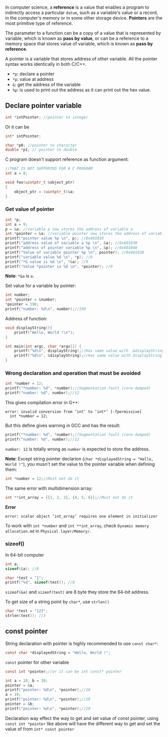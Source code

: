 In computer science, a **reference** is a value that enables a program to indirectly access a particular ``datum``, such as a variable's value or a record, in the computer's memory or in some other storage device. **Pointers** are the most primitive type of reference.

The parameter to a function can be a copy of a value that is represented by variable, which is known as **pass by value**, or can be a reference to a memory space that stores value of variable, which is known as **pass by reference**.

A pointer is a variable that stores address of other variable. All the pointer syntax works identically in both C/C++.

* ``*p``: declare a pointer
* ``*p``: value at address
* ``&``: get the address of the variable
* ``%p``: is used to print out the address as it can print out the hex value.

## Declare pointer variable

```c
int *intPointer; //pointer to integer
``` 

Or it can be

```c
int* intPointer;
```

```c
char *p0; //pointer to character
double *p1; // pointer to double
```

C program doesn't support reference as function argument:

```c
//THAT IS NOT SUPPORTED FOR A C PROGRAM
int a = 8;

void foo(uintptr_t &object_ptr)
{
	object_ptr = (uintptr_t)&a;
}
```

### Get value of pointer

```c
int *p;
int a = 9;
p = &a; //variable p now stores the address of variable a
int *pointer = &a; //variable pointer now stores the address of variable a
printf("pointer value %p \n", p); //0x601030
printf("address value of variable a %p \n", &a); //0x601030
printf("address of pointer variable %p \n", &p); //0x601048
printf("Value of variable pointer %p \n", pointer); //0x601030
printf("variable value %d \n", *p); //9
printf("*& value is %d \n", *&a); //9
printf("Value *pointer is %d \n", *pointer); //9
```

**Note**: ``*&a`` is ``a``.

Set value for a variable by pointer:

```c
int number;
int *pointer = &number;
*pointer = 190;
printf("number: %d\n", number);//190
```

Address of function:

```c
void displayString(){
	printf("Hello, World !\n");
}

int main(int argc, char *argv[]) {
	printf("%d\n", displayString);//Has same value with  &displayString
	printf("%d\n", &displayString);//Has same value with displayString
}	
```

### Wrong declaration and operation that must be avoided

```c
int *number = 12;
printf("*number: %d", *number);//Segmentation fault (core dumped)
printf("number: %d", number);//12
```

This gives compilation error in G++:

```
error: invalid conversion from ‘int’ to ‘int*’ [-fpermissive]
  int *number = 12;
```

But this define gives warning in GCC and has the result:

```c
printf("*number: %d", *number);//Segmentation fault (core dumped)
printf("number: %d", number);//12
```

``number: 12`` is totally wrong as ``number`` is expected to store the address.

**Note**: Except string pointer declarion (``char *displayedString = "Hello, World !"``), you musn't set the value to the pointer variable when defining them:

```c
int *number = 12;//Must not do it
```

The same error with multidimension array:

```c
int **int_array = {{1, 2, 3}, {4, 5, 6}};//Must not do it
```
**Error**

```
error: scalar object ‘int_array’ requires one element in initializer
```

To work with ``int *number`` and ``int **int_array``, check ``Dynamic memory allocation.md`` in ``Physical layer/Memory/``.

### sizeof()

In 64-bit computer

```c
int a;
sizeof(&a); //8
```

```c
char *test = "1";
printf("%d", sizeof(test)); //8
```

``sizeof(&a)`` and ``sizeof(test)`` are 8 byte they store the 64-bit address.

To get size of a string point by ``char*``, use ``strlen()``

```c
char *test = "123";
strlen(test)); //3
```

## const pointer

String declaration with pointer is highly recommended to use ``const char*``:

```c
const char *displayedString = "Hello, World !";
```

``const`` pointer for other variable

```c
const int *pointer;//or it can be int const* pointer

int a = 10, b = 20;
pointer = &a;
printf("pointer: %d\n", *pointer);//10
a = 19;
printf("pointer: %d\n", *pointer);//19
pointer = &b;
printf("pointer: %d\n", *pointer);//20
```

Declaration way effect the way to get and set value of const pointer, using ``const int *pointer`` like above will have the different way to get and set the value of from ``int* const pointer``
